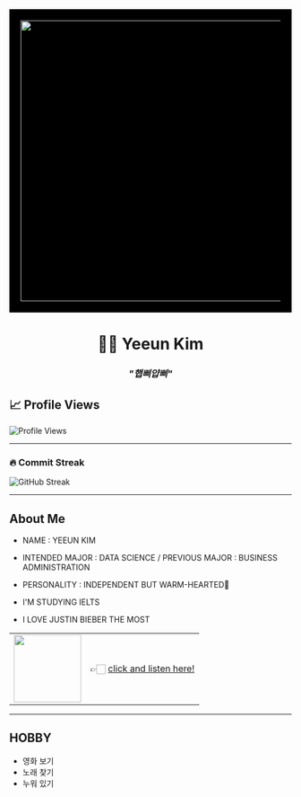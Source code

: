 <div align="center" style="background-color:black; padding:20px;">
  <img src="https://giffiles.alphacoders.com/219/219162.gif" width="500">
</div>

<h1 align="center">👩‍💻 Yeeun Kim </h1>

<h3 align="center"><i>"햅삐얍삐"</i></h3>

<p align="center">

  <!-- Animated typing SVG -->

</p>

## 📈 Profile Views

![Profile Views](https://komarev.com/ghpvc/?username=yeun04226&style=for-the-badge)

---

### 🔥 Commit Streak
![GitHub Streak](https://streak-stats.vercel.app/?user=yeun04226&theme=light&hide_border=true)

---
## About Me

* NAME : YEEUN KIM

* INTENDED MAJOR : DATA SCIENCE / PREVIOUS MAJOR : BUSINESS ADMINISTRATION

* PERSONALITY : INDEPENDENT BUT WARM-HEARTED🌼

* I'M STUDYING IELTS

* I LOVE JUSTIN BIEBER THE MOST  

<table border="0">
  <tr>
    <td>
      <a href="https://youtu.be/msGuqelopMA?si=RSFENETjNJ6d2Q05">
        <img src="https://img.youtube.com/vi/msGuqelopMA/0.jpg" width="120">
      </a>
    </td>
    <td valign="middle">
      👉🏻 <a href="https://youtu.be/msGuqelopMA?si=RSFENETjNJ6d2Q05">click and listen here!</a>
    </td>
  </tr>
</table>

---
## HOBBY
- 영화 보기
- 노래 찾기
- 누워 있기
